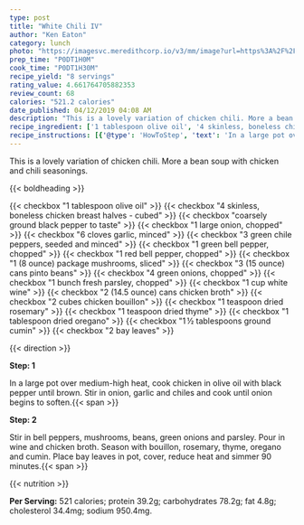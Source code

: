 ```yaml
---
type: post
title: "White Chili IV"
author: "Ken Eaton"
category: lunch
photo: "https://imagesvc.meredithcorp.io/v3/mm/image?url=https%3A%2F%2Fimages.media-allrecipes.com%2Fuserphotos%2F131262.jpg"
prep_time: "P0DT1H0M"
cook_time: "P0DT1H30M"
recipe_yield: "8 servings"
rating_value: 4.661764705882353
review_count: 68
calories: "521.2 calories"
date_published: 04/12/2019 04:08 AM
description: "This is a lovely variation of chicken chili. More a bean soup with chicken and chili seasonings."
recipe_ingredient: ['1 tablespoon olive oil', '4 skinless, boneless chicken breast halves - cubed', 'coarsely ground black pepper to taste', '1 large onion, chopped', '6 cloves garlic, minced', '3 green chile peppers, seeded and minced', '1 green bell pepper, chopped', '1 red bell pepper, chopped', '1 (8 ounce) package mushrooms, sliced', '3 (15 ounce) cans pinto beans', '4 green onions, chopped', '1 bunch fresh parsley, chopped', '1 cup white wine', '2 (14.5 ounce) cans chicken broth', '2 cubes  chicken bouillon', '1 teaspoon dried rosemary', '1 teaspoon dried thyme', '1 tablespoon dried oregano', '1\u2009½ tablespoons ground cumin', '2 bay leaves']
recipe_instructions: [{'@type': 'HowToStep', 'text': 'In a large pot over medium-high heat, cook chicken in olive oil with black pepper until brown.  Stir in onion, garlic and chiles and cook until onion begins to soften.\n'}, {'@type': 'HowToStep', 'text': 'Stir in bell peppers, mushrooms, beans, green onions and parsley.  Pour in wine and chicken broth.  Season with bouillon, rosemary, thyme, oregano and cumin.  Place bay leaves in pot, cover, reduce heat and simmer 90 minutes.\n'}]
---
```


This is a lovely variation of chicken chili. More a bean soup with chicken and chili seasonings. 

{{< boldheading >}}

{{< checkbox "1 tablespoon olive oil" >}}
{{< checkbox "4  skinless, boneless chicken breast halves - cubed" >}}
{{< checkbox "coarsely ground black pepper to taste" >}}
{{< checkbox "1 large onion, chopped" >}}
{{< checkbox "6 cloves garlic, minced" >}}
{{< checkbox "3  green chile peppers, seeded and minced" >}}
{{< checkbox "1  green bell pepper, chopped" >}}
{{< checkbox "1  red bell pepper, chopped" >}}
{{< checkbox "1 (8 ounce) package mushrooms, sliced" >}}
{{< checkbox "3 (15 ounce) cans pinto beans" >}}
{{< checkbox "4  green onions, chopped" >}}
{{< checkbox "1 bunch fresh parsley, chopped" >}}
{{< checkbox "1 cup white wine" >}}
{{< checkbox "2 (14.5 ounce) cans chicken broth" >}}
{{< checkbox "2 cubes  chicken bouillon" >}}
{{< checkbox "1 teaspoon dried rosemary" >}}
{{< checkbox "1 teaspoon dried thyme" >}}
{{< checkbox "1 tablespoon dried oregano" >}}
{{< checkbox "1 ½ tablespoons ground cumin" >}}
{{< checkbox "2  bay leaves" >}}


{{< direction >}}

**Step: 1**

In a large pot over medium-high heat, cook chicken in olive oil with black pepper until brown.  Stir in onion, garlic and chiles and cook until onion begins to soften.{{< span >}}

**Step: 2**

Stir in bell peppers, mushrooms, beans, green onions and parsley.  Pour in wine and chicken broth.  Season with bouillon, rosemary, thyme, oregano and cumin.  Place bay leaves in pot, cover, reduce heat and simmer 90 minutes.{{< span >}}

{{< nutrition >}}

**Per Serving:** 521 calories; protein 39.2g; carbohydrates 78.2g; fat 4.8g; cholesterol 34.4mg; sodium 950.4mg.